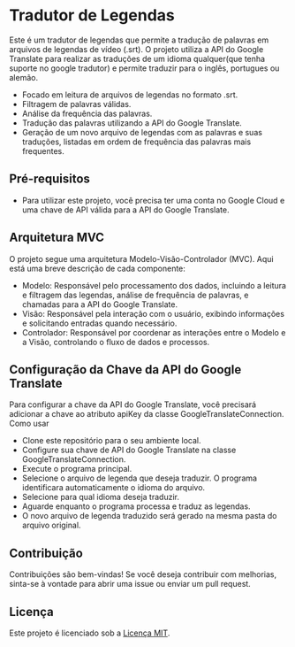 # Tradutor de Legendas

Este é um tradutor de legendas que permite a tradução de palavras em arquivos de legendas de vídeo (.srt). O projeto utiliza a API do Google Translate para realizar as traduções de um idioma qualquer(que tenha suporte no google tradutor) e permite traduzir para o inglês, portugues ou alemão.

* Focado em leitura de arquivos de legendas no formato .srt.
* Filtragem de palavras válidas.
* Análise da frequência das palavras.
* Tradução das palavras utilizando a API do Google Translate.
* Geração de um novo arquivo de legendas com as palavras e suas traduções, listadas em ordem de frequência das palavras mais frequentes.

## Pré-requisitos
* Para utilizar este projeto, você precisa ter uma conta no Google Cloud e uma chave de API válida para a API do Google Translate.

## Arquitetura MVC
O projeto segue uma arquitetura Modelo-Visão-Controlador (MVC). 
Aqui está uma breve descrição de cada componente:
* Modelo: Responsável pelo processamento dos dados, incluindo a leitura e filtragem das legendas, análise de frequência de palavras, e chamadas para a API do Google Translate.
* Visão: Responsável pela interação com o usuário, exibindo informações e solicitando entradas quando necessário.
* Controlador: Responsável por coordenar as interações entre o Modelo e a Visão, controlando o fluxo de dados e processos.

## Configuração da Chave da API do Google Translate
Para configurar a chave da API do Google Translate, você precisará adicionar a chave ao atributo apiKey da classe GoogleTranslateConnection.
Como usar
* Clone este repositório para o seu ambiente local.
* Configure sua chave de API do Google Translate na classe GoogleTranslateConnection.
* Execute o programa principal.
* Selecione o arquivo de legenda que deseja traduzir. O programa identificara automaticamente o idioma do arquivo.
* Selecione para qual idioma deseja traduzir. 
* Aguarde enquanto o programa processa e traduz as legendas.
* O novo arquivo de legenda traduzido será gerado na mesma pasta do arquivo original.

## Contribuição
Contribuições são bem-vindas! Se você deseja contribuir com melhorias, sinta-se à vontade para abrir uma issue ou enviar um pull request.

## Licença
Este projeto é licenciado sob a [Licença MIT](https://github.com/queirogaraffael/subtitle-translate/blob/main/LICENSE).
